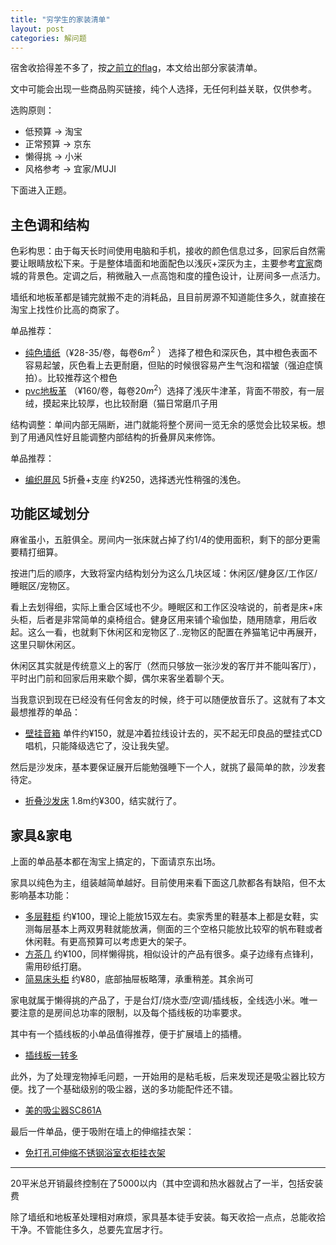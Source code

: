 ```yaml
---
title: "穷学生的家装清单"
layout: post
categories: 解问题
---
```


宿舍收拾得差不多了，按[之前立的flag](https://leohope.com/%E5%86%99%E9%9A%8F%E7%AC%94/2019/08/02/go-ahead-in-negation/)，本文给出部分家装清单。

<!-- more -->

文中可能会出现一些商品购买链接，纯个人选择，无任何利益关联，仅供参考。

选购原则：

* 低预算 -> 淘宝
* 正常预算 -> 京东
* 懒得挑 -> 小米
* 风格参考 -> 宜家/MUJI

下面进入正题。

## 主色调和结构

色彩构思：由于每天长时间使用电脑和手机，接收的颜色信息过多，回家后自然需要让眼睛放松下来。于是整体墙面和地面配色以浅灰+深灰为主，主要参考[宜家](https://www.ikea.cn/cn/zh/)商城的背景色。定调之后，稍微融入一点高饱和度的撞色设计，让房间多一点活力。

墙纸和地板革都是铺完就搬不走的消耗品，且目前房源不知道能住多久，就直接在淘宝上找性价比高的商家了。

单品推荐：

* [纯色墙纸](https://detail.tmall.com/item.htm?id=577941852309&spm=a1z09.2.0.0.7e632e8dH28hGM&_u=726a47c91aef&skuId=3993595854834)（¥28-35/卷，每卷$6m^2$ ） 选择了橙色和深灰色，其中橙色表面不容易起皱，灰色看上去更耐磨，但贴的时候很容易产生气泡和褶皱（强迫症慎拍）。比较推荐这个橙色
* [pvc地板革](https://detail.tmall.com/item.htm?id=579217551378&spm=a1z09.2.0.0.7e632e8dH28hGM&_u=726a47c97730&skuId=4143528511502) （¥160/卷，每卷$20m^2$）选择了浅灰牛津革，背面不带胶，有一层绒，摸起来比较厚，也比较耐磨（猫日常磨爪子用

结构调整：单间内部无隔断，进门就能将整个房间一览无余的感觉会比较呆板。想到了用通风性好且能调整内部结构的折叠屏风来修饰。

单品推荐：

* [编织屏风](https://item.taobao.com/item.htm?spm=a1z09.2.0.0.53a22e8dSAbHOm&id=573708184838&_u=b26a47c93e6d) 5折叠+支座 约¥250，选择透光性稍强的浅色。

## 功能区域划分

麻雀虽小，五脏俱全。房间内一张床就占掉了约1/4的使用面积，剩下的部分更需要精打细算。

按进门后的顺序，大致将室内结构划分为这么几块区域：休闲区/健身区/工作区/睡眠区/宠物区。

看上去划得细，实际上重合区域也不少。睡眠区和工作区没啥说的，前者是床+床头柜，后者是非常简单的桌椅组合。健身区用来铺个瑜伽垫，随用随拿，用后收起。这么一看，也就剩下休闲区和宠物区了..宠物区的配置在养猫笔记中再展开，这里只聊休闲区。

休闲区其实就是传统意义上的客厅（然而只够放一张沙发的客厅并不能叫客厅），平时出门前和回家后用来歇个脚，偶尔来客坐着聊个天。

当我意识到现在已经没有任何舍友的时候，终于可以随便放音乐了。这就有了本文最想推荐的单品：

* [壁挂音箱](<https://detail.tmall.com/item.htm?id=550059769245&spm=a1z09.2.0.0.53a22e8dSAbHOm&_u=b26a47c9508d&sku_properties=5919063:6536025>) 单件约¥150，就是冲着拉线设计去的，买不起无印良品的壁挂式CD唱机，只能降级选它了，没让我失望。

然后是沙发床，基本要保证展开后能勉强睡下一个人，就挑了最简单的款，沙发套待定。

* [折叠沙发床](https://item.taobao.com/item.htm?spm=a1z09.2.0.0.53a22e8dSAbHOm&id=583768800675&_u=b26a47c90bef) 1.8m约¥300，结实就行了。

## 家具&家电

上面的单品基本都在淘宝上搞定的，下面请京东出场。

家具以纯色为主，组装越简单越好。目前使用来看下面这几款都各有缺陷，但不太影响基本功能：

* [多层鞋柜](https://item.jd.com/46327591207.html) 约¥100，理论上能放15双左右。卖家秀里的鞋基本上都是女鞋，实测每层基本上两双男鞋就能放满，侧面的三个空格只能放比较窄的帆布鞋或者休闲鞋。有更高预算可以考虑更大的架子。
* [方茶几](https://item.jd.com/1099448.html) 约¥100，同样懒得挑，相似设计的产品有很多。桌子边缘有点锋利，需用砂纸打磨。
* [简易床头柜](https://item.jd.com/4104521.html) 约¥80，底部抽屉板略薄，承重稍差。其余尚可

家电就属于懒得挑的产品了，于是台灯/烧水壶/空调/插线板，全线选小米。唯一要注意的是房间总功率的限制，以及每个插线板的功率要求。

其中有一个插线板的小单品值得推荐，便于扩展墙上的插槽。

* [插线板一转多](https://item.jd.com/539358.html)

此外，为了处理宠物掉毛问题，一开始用的是粘毛板，后来发现还是吸尘器比较方便。找了一个基础级别的吸尘器，送的多功能配件还不错。

* [美的吸尘器SC861A](https://item.jd.com/608883.html)

最后一件单品，便于吸附在墙上的伸缩挂衣架：

* [免打孔可伸缩不锈钢浴室衣柜挂衣架](https://item.jd.com/8067771.html)

---

20平米总开销最终控制在了5000以内（其中空调和热水器就占了一半，包括安装费

除了墙纸和地板革处理相对麻烦，家具基本徒手安装。每天收拾一点点，总能收拾干净。不管能住多久，总要先宜居才行。

